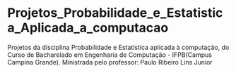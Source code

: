 # Projetos_Probabilidade_e_Estatistica_Aplicada_a_computacao
Projetos da disciplina Probabilidade e Estatística aplicada à computação, do Curso de Bacharelado em Engenharia de Computação - IFPB(Campus Campina Grande). Ministrada pelo professor: Paulo Ribeiro Lins Junior
